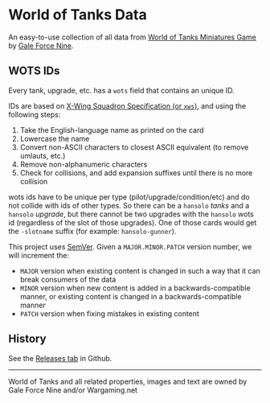 # World of Tanks Data
An easy-to-use collection of all data from [World of Tanks Miniatures Game](hhttps://www.gf9games.com/worldoftanks/) by [Gale Force Nine](https://www.gf9games.com/).

## WOTS IDs
Every tank, upgrade, etc. has a `wots` field that contains an unique ID.

IDs are based on [X-Wing Squadron Specification (or `xws`)](https://github.com/elistevens/wots-spec/), and using the following steps:

1. Take the English-language name as printed on the card
2. Lowercase the name
3. Convert non-ASCII characters to closest ASCII equivalent (to remove umlauts, etc.)
4. Remove non-alphanumeric characters
5. Check for collisions, and add expansion suffixes until there is no more collision

wots ids have to be unique per type (pilot/upgrade/condition/etc) and do not collide with ids of other types. So there can be a `hansolo` _tanks_ and a `hansolo` _upgrade_, but there cannot be two upgrades with the `hansolo` wots id (regardless of the slot of those upgrades). One of those cards would get the `-slotname` suffix (for example: `hansolo-gunner`).

This project uses [SemVer](http://semver.org/). Given a `MAJOR.MINOR.PATCH` version number, we will increment the:

- `MAJOR` version when existing content is changed in such a way that it can break consumers of the data
- `MINOR` version when new content is added in a backwards-compatible manner, or existing content is changed in a backwards-compatible manner
- `PATCH` version when fixing mistakes in existing content

## History

See the [Releases tab](https://github.com/urbknu/wot-data/releases) in Github.

---

World of Tanks and all related properties, images and text are owned by Gale Force Nine and/or Wargaming.net
